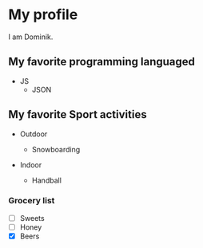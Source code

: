 # My profile
I am Dominik.

## My favorite programming languaged
- JS
  - JSON

## My favorite Sport activities
- Outdoor
  - Snowboarding

- Indoor
  - Handball


### Grocery list

- [ ] Sweets
- [ ] Honey
- [x] Beers
